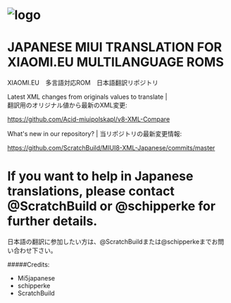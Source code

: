 # ![logo](http://i.imgur.com/Muo8hZF.png)

# JAPANESE MIUI TRANSLATION FOR XIAOMI.EU MULTILANGUAGE ROMS
XIAOMI.EU　多言語対応ROM　日本語翻訳リポジトリ

Latest XML changes from originals values to translate  |  
翻訳用のオリジナル値から最新のXML変更:


https://github.com/Acid-miuipolskapl/v8-XML-Compare

What's new in our repository?  | 当リポジトリの最新変更情報:

https://github.com/ScratchBuild/MIUI8-XML-Japanese/commits/master


# If you want to help in Japanese translations, please contact @ScratchBuild or @schipperke for further details.
日本語の翻訳に参加したい方は、@ScratchBuildまたは@schipperkeまでお問い合わせ下さい。

#####Credits:
- Mi5japanese
- schipperke
- ScratchBuild